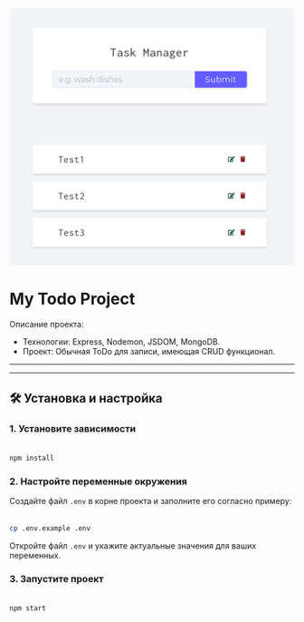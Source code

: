 ![img.png](img.png)




# My Todo Project

Описание проекта: 
- Технологии: Express, Nodemon, JSDOM, MongoDB.
- Проект: Обычная ToDo для записи, имеющая CRUD функционал.

---

---

## 🛠️ Установка и настройка

### 1. Установите зависимости

```bash

npm install
```

### 2. Настройте переменные окружения

Создайте файл `.env` в корне проекта и заполните его согласно примеру:

```bash

cp .env.example .env
```

Откройте файл `.env` и укажите актуальные значения для ваших переменных.

### 3. Запустите проект

```bash

npm start
```

